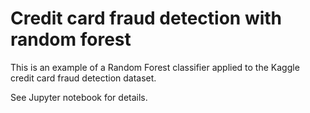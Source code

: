 # Credit card fraud detection with random forest

This is an example of a Random Forest classifier applied to the Kaggle credit card fraud detection dataset.

See Jupyter notebook for details.


